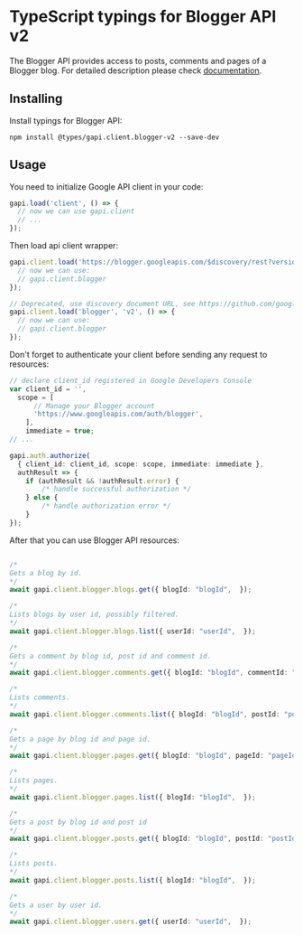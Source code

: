 # TypeScript typings for Blogger API v2

The Blogger API provides access to posts, comments and pages of a Blogger blog.
For detailed description please check [documentation](https://developers.google.com/blogger/docs/3.0/getting_started).

## Installing

Install typings for Blogger API:

```
npm install @types/gapi.client.blogger-v2 --save-dev
```

## Usage

You need to initialize Google API client in your code:

```typescript
gapi.load('client', () => {
  // now we can use gapi.client
  // ...
});
```

Then load api client wrapper:

```typescript
gapi.client.load('https://blogger.googleapis.com/$discovery/rest?version=v2', () => {
  // now we can use:
  // gapi.client.blogger
});
```

```typescript
// Deprecated, use discovery document URL, see https://github.com/google/google-api-javascript-client/blob/master/docs/reference.md#----gapiclientloadname----version----callback--
gapi.client.load('blogger', 'v2', () => {
  // now we can use:
  // gapi.client.blogger
});
```

Don't forget to authenticate your client before sending any request to resources:

```typescript
// declare client_id registered in Google Developers Console
var client_id = '',
  scope = [
      // Manage your Blogger account
      'https://www.googleapis.com/auth/blogger',
    ],
    immediate = true;
// ...

gapi.auth.authorize(
  { client_id: client_id, scope: scope, immediate: immediate },
  authResult => {
    if (authResult && !authResult.error) {
        /* handle successful authorization */
    } else {
        /* handle authorization error */
    }
});
```

After that you can use Blogger API resources: <!-- TODO: make this work for multiple namespaces -->

```typescript

/*
Gets a blog by id.
*/
await gapi.client.blogger.blogs.get({ blogId: "blogId",  });

/*
Lists blogs by user id, possibly filtered.
*/
await gapi.client.blogger.blogs.list({ userId: "userId",  });

/*
Gets a comment by blog id, post id and comment id.
*/
await gapi.client.blogger.comments.get({ blogId: "blogId", commentId: "commentId", postId: "postId",  });

/*
Lists comments.
*/
await gapi.client.blogger.comments.list({ blogId: "blogId", postId: "postId",  });

/*
Gets a page by blog id and page id.
*/
await gapi.client.blogger.pages.get({ blogId: "blogId", pageId: "pageId",  });

/*
Lists pages.
*/
await gapi.client.blogger.pages.list({ blogId: "blogId",  });

/*
Gets a post by blog id and post id
*/
await gapi.client.blogger.posts.get({ blogId: "blogId", postId: "postId",  });

/*
Lists posts.
*/
await gapi.client.blogger.posts.list({ blogId: "blogId",  });

/*
Gets a user by user id.
*/
await gapi.client.blogger.users.get({ userId: "userId",  });
```

